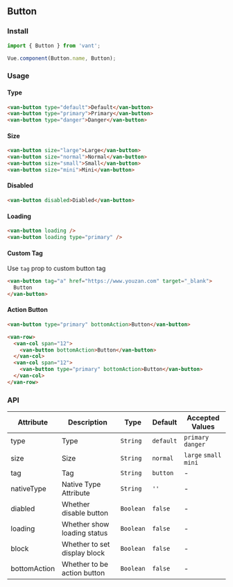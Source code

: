 ## Button

### Install
``` javascript
import { Button } from 'vant';

Vue.component(Button.name, Button);
```

### Usage

#### Type

```html
<van-button type="default">Default</van-button>
<van-button type="primary">Primary</van-button>
<van-button type="danger">Danger</van-button>
```

#### Size

```html 
<van-button size="large">Large</van-button>
<van-button size="normal">Normal</van-button>
<van-button size="small">Small</van-button>
<van-button size="mini">Mini</van-button>
```

#### Disabled

```html
<van-button disabled>Diabled</van-button>
```

#### Loading

```html 
<van-button loading />
<van-button loading type="primary" />
```

#### Custom Tag
Use `tag` prop to custom button tag

```html 
<van-button tag="a" href="https://www.youzan.com" target="_blank">
  Button
</van-button>
```

#### Action Button

```html 
<van-button type="primary" bottomAction>Button</van-button>

<van-row>
  <van-col span="12">
    <van-button bottomAction>Button</van-button>
  </van-col>
  <van-col span="12">
    <van-button type="primary" bottomAction>Button</van-button>
  </van-col>
</van-row>
```

### API

| Attribute | Description | Type | Default | Accepted Values |
|-----------|-----------|-----------|-------------|-------------|
| type | Type | `String` | `default` | `primary` `danger` |
| size | Size | `String` | `normal` | `large` `small` `mini` |
| tag | Tag | `String` | `button` | - |
| nativeType | Native Type Attribute | `String` | `''` | - |
| diabled | Whether disable button | `Boolean` | `false` | - |
| loading | Whether show loading status | `Boolean` | `false` | - |
| block | Whether to set display block | `Boolean` | `false` | - |
| bottomAction | Whether to be action button | `Boolean` | `false` | - |
